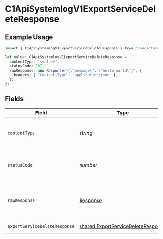 # C1ApiSystemlogV1ExportServiceDeleteResponse

## Example Usage

```typescript
import { C1ApiSystemlogV1ExportServiceDeleteResponse } from "conductorone-sdk-typescript/sdk/models/operations";

let value: C1ApiSystemlogV1ExportServiceDeleteResponse = {
  contentType: "<value>",
  statusCode: 207,
  rawResponse: new Response("{\"message\": \"hello world\"}", {
    headers: { "Content-Type": "application/json" },
  }),
};
```

## Fields

| Field                                                                                           | Type                                                                                            | Required                                                                                        | Description                                                                                     |
| ----------------------------------------------------------------------------------------------- | ----------------------------------------------------------------------------------------------- | ----------------------------------------------------------------------------------------------- | ----------------------------------------------------------------------------------------------- |
| `contentType`                                                                                   | *string*                                                                                        | :heavy_check_mark:                                                                              | HTTP response content type for this operation                                                   |
| `statusCode`                                                                                    | *number*                                                                                        | :heavy_check_mark:                                                                              | HTTP response status code for this operation                                                    |
| `rawResponse`                                                                                   | [Response](https://developer.mozilla.org/en-US/docs/Web/API/Response)                           | :heavy_check_mark:                                                                              | Raw HTTP response; suitable for custom response parsing                                         |
| `exportServiceDeleteResponse`                                                                   | [shared.ExportServiceDeleteResponse](../../../sdk/models/shared/exportservicedeleteresponse.md) | :heavy_minus_sign:                                                                              | Successful response                                                                             |